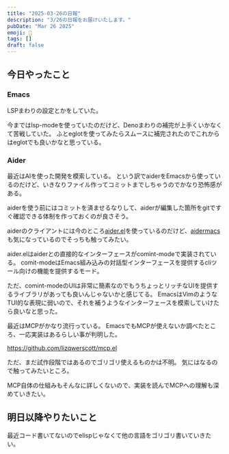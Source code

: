 ```yaml
---
title: "2025-03-26の日報"
description: "3/26の日報をお届けいたします。"
pubDate: "Mar 26 2025"
emoji: 🦊
tags: []
draft: false
---
```


## 今日やったこと

### Emacs

LSPまわりの設定とかをしていた。

今まではlsp-modeを使っていたのだけど、Denoまわりの補完が上手くいかなくて苦戦していた。
ふとeglotを使ってみたらスムースに補完されたのでこれからはeglotでも良いかなと思っている。

### Aider

最近はAIを使った開発を模索している。
という訳でaiderをEmacsから使っているのだけど、いきなりファイル作ってコミットまでしちゃうのでかなり恐怖感がある。

aiderを使う前にはコミットを済ませるなりして、aiderが編集した箇所をgitですぐ確認できる体制を作っておくのが良さそう。

aiderのクライアントには今のところ[aider.el](https://github.com/tninja/aider.el)を使っているのだけど、[aidermacs](https://github.com/MatthewZMD/aidermacs)も気になっているのでそっちも触ってみたい。

aider.elはaiderとの直接的なインターフェースがcomint-modeで実装されている。
comit-modeはEmacs組み込みの対話型インターフェースを提供するcliツール向けの機能を提供するモード。

ただ、comint-modeのUIは非常に簡素なのでもうちょっとリッチなUIを提供するライブラリがあっても良いんじゃないかと感じてる。
EmacsはVimのようなTUI的な表現に弱いので、それを補うようなインターフェースを模索していけたら良いなと思った。

最近はMCPがかなり流行っている。
EmacsでもMCPが使えないか調べたところ、一応実装はあるらしい事が判明した。

https://github.com/lizqwerscott/mcp.el

ただ、まだ試作段階ではあるのでゴリゴリ使えるものかは不明。
気にはなるので触ってみたいところ。

MCP自体の仕組みもそんなに詳しくないので、実装を読んでMCPへの理解も深めていきたい。

## 明日以降やりたいこと

最近コード書いてないのでelispじゃなくて他の言語をゴリゴリ書いていきたい。
